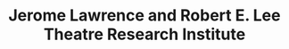 ---
layout: repo
title: "Jerome Lawrence and Robert E. Lee Theatre Research Institute"
id: 454
permalink: repos/454/
---